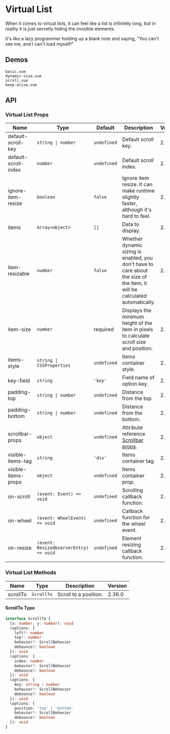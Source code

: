 # Virtual List

When it comes to virtual lists, it can feel like a list is infinitely long, but in reality it is just secretly hiding the invisible elements.

It's like a lazy programmer holding up a blank note and saying, "You can't see me, and I can't load myself!"

## Demos

```demo
basic.vue
dynamic-size.vue
scroll.vue
keep-alive.vue
```

## API

### Virtual List Props

| Name | Type | Default | Description | Version |
| --- | --- | --- | --- | --- |
| default-scroll-key | `string \| number` | `undefined` | Default scroll key. | 2.36.0 |
| default-scroll-index | `number` | `undefined` | Default scroll index. | 2.36.0 |
| ignore-item-resize | `boolean` | `false` | Ignore item resize. It can make runtime slightly faster, although it's hard to feel. | 2.36.0 |
| items | `Array<object>` | `[]` | Data to display. | 2.36.0 |
| item-resizable | `number` | `false` | Whether dynamic sizing is enabled, you don't have to care about the size of the item, it will be calculated automatically. | 2.36.0 |
| item-size | `number` | required | Displays the minimum height of the item in pixels to calculate scroll size and position. | 2.36.0 |
| items-style | `string \| CSSProperties` | `undefined` | Items container style. | 2.36.0 |
| key-field | `string` | `'key'` | Field name of option key. | 2.36.0 |
| padding-top | `string \| number` | `undefined` | Distance from the top. | 2.36.0 |
| padding-bottom | `string \| number` | `undefined` | Distance from the bottom. | 2.36.0 |
| scrollbar-props | `object` | `undefined` | Attribute reference [Scrollbar props](scrollbar#Scrollbar-Props). | 2.36.0 |
| visible-items-tag | `string` | `'div'` | Items container tag. | 2.36.0 |
| visible-items-props | `object` | `undefined` | Items container prop. | 2.36.0 |
| on-scroll | `(event: Event) => void` | `undefined` | Scrolling callback function. | 2.36.0 |
| on-wheel | `(event: WheelEvent) => void` | `undefined` | Callback function for the wheel event. | 2.36.0 |
| on-resize | `(event: ResizeObserverEntry) => void` | `undefined` | Element resizing callback function. | 2.36.0 |

### Virtual List Methods

| Name     | Type       | Description           | Version |
| -------- | ---------- | --------------------- | ------- |
| scrollTo | `ScrollTo` | Scroll to a position. | 2.36.0  |

#### ScrollTo Type

```ts
interface ScrollTo {
  (x: number, y: number): void
  (options: {
    left?: number
    top?: number
    behavior?: ScrollBehavior
    debounce?: boolean
  }): void
  (options: {
    index: number
    behavior?: ScrollBehavior
    debounce?: boolean
  }): void
  (options: {
    key: string | number
    behavior?: ScrollBehavior
    debounce?: boolean
  }): void
  (options: {
    position: 'top' | 'bottom'
    behavior?: ScrollBehavior
    debounce?: boolean
  }): void
}
```
